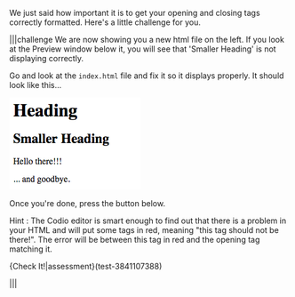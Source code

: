 We just said how important it is to get your opening and closing tags correctly formatted. Here's a little challenge for you.

|||challenge
We are now showing you a new html file on the left. If you look at the Preview window below it, you will see that 'Smaller Heading' is not displaying correctly. 

Go and look at the `index.html` file and fix it so it displays properly. It should look like this...

![](.guides/img/fixit-02.png)

Once you're done, press the button below.

Hint : The Codio editor is smart enough to find out that there is a problem in your HTML and will put some tags in red, meaning "this tag should not be there!". The error will be between this tag in red and the opening tag matching it.

{Check It!|assessment}(test-3841107388)

|||

